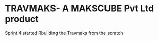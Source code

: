 # TRAVMAKS- A MAKSCUBE Pvt Ltd product
Sprint 4 started
  Rbuilding the Travmaks from the scratch
  
